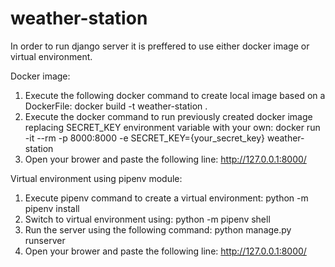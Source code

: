 # weather-station

In order to run django server it is preffered to use either docker image or virtual environment.

Docker image:
1. Execute the following docker command to create local image based on a DockerFile: docker build -t weather-station .
2. Execute the docker command to run previously created docker image replacing SECRET_KEY environment variable with your own: docker run -it --rm -p 8000:8000 -e SECRET_KEY={your_secret_key} weather-station
3. Open your brower and paste the following line: http://127.0.0.1:8000/ 

Virtual environment using pipenv module:
1. Execute pipenv command to create a virtual environment: python -m pipenv install
2. Switch to virtual environment using: python -m pipenv shell 
3. Run the server using the following command: python manage.py runserver
4. Open your brower and paste the following line: http://127.0.0.1:8000/ 